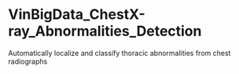 # VinBigData_ChestX-ray_Abnormalities_Detection

Automatically localize and classify thoracic abnormalities from chest radiographs
